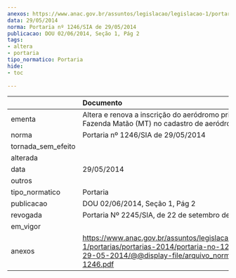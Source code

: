 ```yaml
---
anexos: https://www.anac.gov.br/assuntos/legislacao/legislacao-1/portarias/portarias-2014/portaria-no-1246-sia-de-29-05-2014/@@display-file/arquivo_norma/PA2014-1246.pdf
data: 29/05/2014
norma: Portaria nº 1246/SIA de 29/05/2014
publicacao: DOU 02/06/2014, Seção 1, Pág 2
tags:
- altera
- portaria
tipo_normatico: Portaria
hide: 
- toc 
 
---
```


|                    | Documento                                                                                                                                                         |
|:-------------------|:------------------------------------------------------------------------------------------------------------------------------------------------------------------|
| ementa             | Altera e renova a inscrição do aeródromo privado Fazenda Matão (MT) no cadastro de aeródromos.                                                                    |
| norma              | Portaria nº 1246/SIA de 29/05/2014                                                                                                                                |
| tornada_sem_efeito |                                                                                                                                                                   |
| alterada           |                                                                                                                                                                   |
| data               | 29/05/2014                                                                                                                                                        |
| outros             |                                                                                                                                                                   |
| tipo_normatico     | Portaria                                                                                                                                                          |
| publicacao         | DOU 02/06/2014, Seção 1, Pág 2                                                                                                                                    |
| revogada           | Portaria Nº 2245/SIA, de 22 de setembro de 2014                                                                                                                   |
| em_vigor           |                                                                                                                                                                   |
| anexos             | https://www.anac.gov.br/assuntos/legislacao/legislacao-1/portarias/portarias-2014/portaria-no-1246-sia-de-29-05-2014/@@display-file/arquivo_norma/PA2014-1246.pdf |